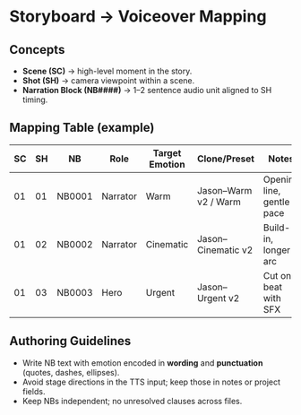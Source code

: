 # Storyboard → Voiceover Mapping

## Concepts
- **Scene (SC)** → high-level moment in the story.
- **Shot (SH)** → camera viewpoint within a scene.
- **Narration Block (NB####)** → 1–2 sentence audio unit aligned to SH timing.

## Mapping Table (example)
| SC  | SH  | NB     | Role     | Target Emotion | Clone/Preset            | Notes                      |
|-----|-----|--------|----------|----------------|-------------------------|----------------------------|
| 01  | 01  | NB0001 | Narrator | Warm           | Jason–Warm v2 / Warm    | Opening line, gentle pace  |
| 01  | 02  | NB0002 | Narrator | Cinematic      | Jason–Cinematic v2      | Build-in, longer arc       |
| 01  | 03  | NB0003 | Hero     | Urgent         | Jason–Urgent v2         | Cut on beat with SFX       |

## Authoring Guidelines
- Write NB text with emotion encoded in **wording** and **punctuation** (quotes, dashes, ellipses).
- Avoid stage directions in the TTS input; keep those in notes or project fields.
- Keep NBs independent; no unresolved clauses across files.

